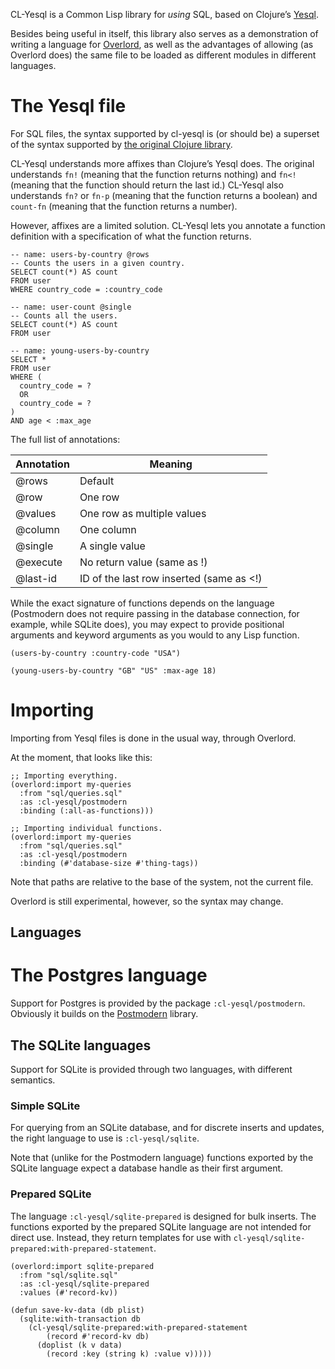CL-Yesql is a Common Lisp library for *using* SQL, based on Clojure’s
[Yesql][].

Besides being useful in itself, this library also serves as a
demonstration of writing a language for [Overlord][], as well as the
advantages of allowing (as Overlord does) the same file to be loaded
as different modules in different languages.

# The Yesql file

For SQL files, the syntax supported by cl-yesql is (or should be) a
superset of the syntax supported by
[the original Clojure library][syntax].

CL-Yesql understands more affixes than Clojure’s Yesql does. The
original understands `fn!` (meaning that the function returns nothing)
and `fn<!` (meaning that the function should return the last id.)
CL-Yesql also understands `fn?` or `fn-p` (meaning that the function
returns a boolean) and `count-fn` (meaning that the function returns a
number).

However, affixes are a limited solution. CL-Yesql lets you annotate a
function definition with a specification of what the function returns.

    -- name: users-by-country @rows
    -- Counts the users in a given country.
    SELECT count(*) AS count
    FROM user
    WHERE country_code = :country_code

    -- name: user-count @single
    -- Counts all the users.
    SELECT count(*) AS count
    FROM user

    -- name: young-users-by-country
    SELECT *
    FROM user
    WHERE (
      country_code = ?
      OR
      country_code = ?
    )
    AND age < :max_age

The full list of annotations:

Annotation | Meaning
---------- | -------
@rows      | Default
@row       | One row
@values    | One row as multiple values
@column    | One column
@single    | A single value
@execute   | No return value (same as !)
@last-id   | ID of the last row inserted (same as <!)

While the exact signature of functions depends on the language
(Postmodern does not require passing in the database connection, for
example, while SQLite does), you may expect to provide positional
arguments and keyword arguments as you would to any Lisp function.

    (users-by-country :country-code "USA")

    (young-users-by-country "GB" "US" :max-age 18)

# Importing

Importing from Yesql files is done in the usual way, through Overlord.

At the moment, that looks like this:

    ;; Importing everything.
    (overlord:import my-queries
      :from "sql/queries.sql"
      :as :cl-yesql/postmodern
      :binding (:all-as-functions)))

    ;; Importing individual functions.
    (overlord:import my-queries
      :from "sql/queries.sql"
      :as :cl-yesql/postmodern
      :binding (#'database-size #'thing-tags))

Note that paths are relative to the base of the system, not the
current file.

Overlord is still experimental, however, so the syntax may change.

## Languages

# The Postgres language

Support for Postgres is provided by the package
`:cl-yesql/postmodern`. Obviously it builds on the [Postmodern][]
library.

## The SQLite languages

Support for SQLite is provided through two languages, with different
semantics.

### Simple SQLite

For querying from an SQLite database, and for discrete inserts and
updates, the right language to use is `:cl-yesql/sqlite`.

Note that (unlike for the Postmodern language) functions exported by
the SQLite language expect a database handle as their first argument.

### Prepared SQLite

The language `:cl-yesql/sqlite-prepared` is designed for bulk inserts.
The functions exported by the prepared SQLite language are not
intended for direct use. Instead, they return templates for use with
`cl-yesql/sqlite-prepared:with-prepared-statement`.

    (overlord:import sqlite-prepared
      :from "sql/sqlite.sql"
      :as :cl-yesql/sqlite-prepared
      :values (#'record-kv))

    (defun save-kv-data (db plist)
      (sqlite:with-transaction db
        (cl-yesql/sqlite-prepared:with-prepared-statement
            (record #'record-kv db)
          (doplist (k v data)
            (record :key (string k) :value v)))))

[Yesql]: https://github.com/krisajenkins/yesql
[syntax]: https://github.com/krisajenkins/yesql#one-file-many-queries
[Overlord]: https://github.com/TBRSS/overlord
[Postmodern]: http://marijnhaverbeke.nl/postmodern/
